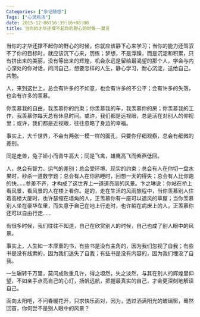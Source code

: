 ```yaml
---
Categories: ["杂记随想"]
Tags: ["心灵鸡汤"]
date: 2015-12-06T16:39:16+08:00
title: 当你的才华还撑不起你的野心的时候——莫言
---
```


当你的才华还撑不起你的野心的时候，你就应该静下心来学习；当你的能力还驾驭不了你的目标时，就应该沉下心来，历练；梦想，不是浮躁，而是沉淀和积累，只有拼出来的美丽，没有等出来的辉煌，机会永远是留给最渴望的那个人，学会与内心深处的你对话，问问自己，想要怎样的人生，静心学习，耐心沉淀，送给自己，共勉。

人，来到这世上，总会有许多的不如意，也会有许多的不公平；会有许多的失落，也会有许多的羡慕。

你羡慕我的自由，我羡慕你的约束；你羡慕我的车，我羡慕你的房；你羡慕我的工作，我羡慕你每天总有休息时间。或许，我们都是远视眼，总是活在对别人的仰视里；或许，我们都是近视眼，往往忽略了身边的幸福。

事实上，大千世界，不会有两张一模一样的面孔，只要你仔细观察，总会有细微的差别。

同是走兽，兔子娇小而青牛高大；同是飞禽，雄鹰高飞而紫燕低回。

人，总会有智力、运气的差别；总会受环境、现实的约束；总会有人在你切一盘水果时，秒杀一道数学题；总会有人在你熟睡时，回想一天的得失；总会有人比你跑的快……参差不齐，才构成了这世界上一道道亮丽的风景。卞之琳说：你站在桥上看风景，看风景的人在楼上看你。是的，走在生活的风雨旅程中，当你羡慕别人住着高楼大厦时，也许瑟缩在墙角的人，正羡慕你有一座可以遮风的草屋；当你羡慕别人坐在豪华车里，而失意于自己在地上行走时，也许躺在病床上的人，正羡慕你还可以自由行走……

有很多时候，我们往往不知道，自己在欣赏别人的时候，自己也成了别人眼中的风景。

事实上，人生如一本厚重的书，有些书是没有主角的，因为我们忽视了自我；有些书是没有线索的，因为我们迷失了自我；有些书是没有内容的，因为我们埋没了自我。

一生辗转千万里，莫问成败重几许，得之坦然，失之淡然，与其在别人的辉煌里仰望，不如亲手点亮自己的心灯，扬帆远航，把握最真实的自己，才会更深刻地解读自己。

面向太阳吧，不问春暖花开，只求快乐面对，因为，透过洒满阳光的玻璃窗，蓦然回首，你何尝不是别人眼中的风景？